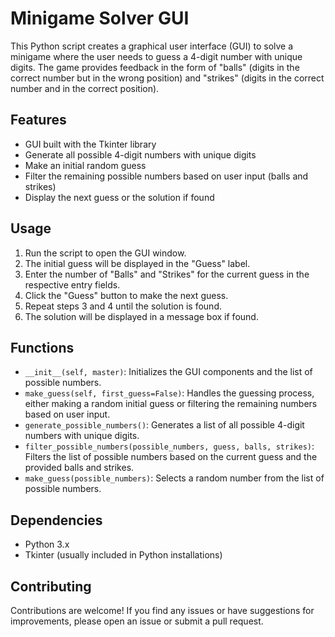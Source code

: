 # Minigame Solver GUI

This Python script creates a graphical user interface (GUI) to solve a minigame where the user needs to guess a 4-digit number with unique digits. The game provides feedback in the form of "balls" (digits in the correct number but in the wrong position) and "strikes" (digits in the correct number and in the correct position).

## Features

- GUI built with the Tkinter library
- Generate all possible 4-digit numbers with unique digits
- Make an initial random guess
- Filter the remaining possible numbers based on user input (balls and strikes)
- Display the next guess or the solution if found

## Usage

1. Run the script to open the GUI window.
2. The initial guess will be displayed in the "Guess" label.
3. Enter the number of "Balls" and "Strikes" for the current guess in the respective entry fields.
4. Click the "Guess" button to make the next guess.
5. Repeat steps 3 and 4 until the solution is found.
6. The solution will be displayed in a message box if found.

## Functions

- `__init__(self, master)`: Initializes the GUI components and the list of possible numbers.
- `make_guess(self, first_guess=False)`: Handles the guessing process, either making a random initial guess or filtering the remaining numbers based on user input.
- `generate_possible_numbers()`: Generates a list of all possible 4-digit numbers with unique digits.
- `filter_possible_numbers(possible_numbers, guess, balls, strikes)`: Filters the list of possible numbers based on the current guess and the provided balls and strikes.
- `make_guess(possible_numbers)`: Selects a random number from the list of possible numbers.

## Dependencies

- Python 3.x
- Tkinter (usually included in Python installations)

## Contributing

Contributions are welcome! If you find any issues or have suggestions for improvements, please open an issue or submit a pull request.

